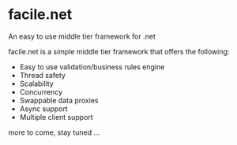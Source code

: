 # facile.net
An easy to use middle tier framework for .net

facile.net is a simple middle tier framework that offers the following:

- Easy to use validation/business rules engine
- Thread safety
- Scalability
- Concurrency
- Swappable data proxies
- Async support
- Multiple client support

more to come, stay tuned ...
